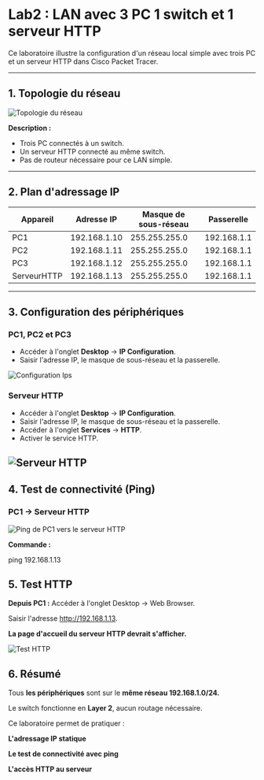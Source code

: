 # Lab2 : LAN avec 3 PC 1 switch et 1 serveur HTTP

Ce laboratoire illustre la configuration d'un réseau local simple avec trois PC et un serveur HTTP dans Cisco Packet Tracer.

---

## 1. Topologie du réseau

![Topologie du réseau](https://github.com/loicpgs/TSSR_Lab/blob/edf4a9c4e142abb7350ef427086067055f42280c/Assets/Lab2/Lab2_Captures/Capture%20d'%C3%A9cran%202025-09-08%20204257.png)

**Description :**
- Trois PC connectés à un switch.
- Un serveur HTTP connecté au même switch.
- Pas de routeur nécessaire pour ce LAN simple.

---

## 2. Plan d'adressage IP

| Appareil   | Adresse IP    | Masque de sous-réseau | Passerelle |
|------------|---------------|-----------------------|------------|
| PC1        | 192.168.1.10  | 255.255.255.0         | 192.168.1.1 |
| PC2        | 192.168.1.11  | 255.255.255.0         | 192.168.1.1 |
| PC3        | 192.168.1.12  | 255.255.255.0         | 192.168.1.1 |
| ServeurHTTP| 192.168.1.13  | 255.255.255.0         | 192.168.1.1 |

---

## 3. Configuration des périphériques

### PC1, PC2 et PC3
- Accéder à l'onglet **Desktop** → **IP Configuration**.
- Saisir l'adresse IP, le masque de sous-réseau et la passerelle.

![Configuration Ips](https://github.com/loicpgs/TSSR_Lab/blob/edf4a9c4e142abb7350ef427086067055f42280c/Assets/Lab2/Lab2_Captures/Capture%20d'%C3%A9cran%202025-09-08%20204433.png)

### Serveur HTTP
- Accéder à l'onglet **Desktop** → **IP Configuration**.
- Saisir l'adresse IP, le masque de sous-réseau et la passerelle.
- Accéder à l'onglet **Services** → **HTTP**.
- Activer le service HTTP.

![Serveur HTTP](https://github.com/loicpgs/TSSR_Lab/blob/edf4a9c4e142abb7350ef427086067055f42280c/Assets/Lab2/Lab2_Captures/Capture%20d'%C3%A9cran%202025-09-08%20204731.png)
---

## 4. Test de connectivité (Ping)

### PC1 → Serveur HTTP

![Ping de PC1 vers le serveur HTTP](https://github.com/loicpgs/TSSR_Lab/blob/edf4a9c4e142abb7350ef427086067055f42280c/Assets/Lab2/Lab2_Captures/Capture%20d'%C3%A9cran%202025-09-08%20204959.png)

**Commande :**

ping 192.168.1.13

## 5. Test HTTP

**Depuis PC1 :** Accéder à l'onglet Desktop → Web Browser.

Saisir l'adresse http://192.168.1.13.

**La page d'accueil du serveur HTTP devrait s'afficher.**

![Test HTTP](https://github.com/loicpgs/TSSR_Lab/blob/edf4a9c4e142abb7350ef427086067055f42280c/Assets/Lab2/Lab2_Captures/Capture%20d'%C3%A9cran%202025-09-08%20205227.png)

## 6. Résumé

Tous **les périphériques** sont sur le **même réseau 192.168.1.0/24.**

Le switch fonctionne en **Layer 2**, aucun routage nécessaire.

Ce laboratoire permet de pratiquer :

**L'adressage IP statique**

**Le test de connectivité avec ping**

**L'accès HTTP au serveur**
